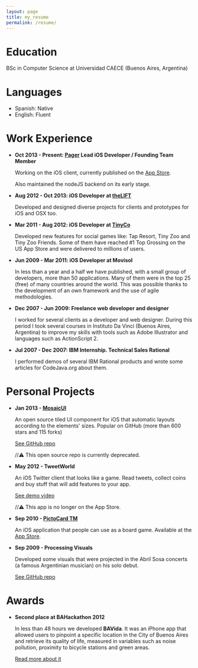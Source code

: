 ```yaml
---
layout: page
title: my_resume
permalink: /resume/
---
```


# Education
BSc in Computer Science at Universidad CAECE (Buenos Aires, Argentina)

# Languages
- Spanish: Native 
- English: Fluent

# Work Experience
- __Oct 2013 - Present: [Pager](http://www.pager.com) Lead iOS Developer / Founding Team Member__

  Working on the iOS client, currently published on the [App Store](https://itunes.apple.com/us/app/pager-personalized-healthcare/id864058356?mt=8).
  
  Also maintained the nodeJS backend on its early stage.

- __Aug 2012 - Oct 2013: iOS Developer at [theLIFT](http://thelift.net)__
  
  Developed and designed diverse projects for clients and prototypes for iOS and OSX too.
  
- __Mar 2011 - Aug 2012: iOS Developer at [TinyCo](http://www.tinyco.com)__

  Developed new features for social games like: Tap Resort, Tiny Zoo and Tiny Zoo Friends. Some of them have reached #1 Top Grossing on the US App Store and were delivered to millions of users.
  
- __Jun 2009 - Mar 2011: iOS Developer at Movisol__
  
  In less than a year and a half we have published, with a small group of developers, more than 50 applications. Many of them were in the top 25 (free) of many countries around the world. This was possible thanks to the development of an own framework and the use of agile methodologies.
  
- __Dec 2007 - Jun 2009: Freelance web developer and designer__

  I worked for several clients as a developer and web designer. During this period I took several courses in Instituto Da Vinci (Buenos Aires, Argentina) to improve my skills with tools such as Adobe Illustrator and languages such as ActionScript 2.
  
- __Jul 2007 - Dec 2007: IBM Internship. Technical Sales Rational__

  I performed demos of several IBM Rational products and wrote some articles for CodeJava.org about them.
  
# Personal Projects
- __Jan 2013 - [MosaicUI](https://github.com/betzerra/MosaicUI)__
  
  An open source tiled UI component for iOS that automatic layouts according to the elements' sizes. Popular on GitHub (more than 600 stars and 115 forks)
  
  [See GitHub repo](https://github.com/betzerra/mosaicUI) 
  
  //⚠️ This open source repo is currently deprecated.

- __May 2012 - TweetWorld__

  An iOS Twitter client that looks like a game. Read tweets, collect coins and buy stuff that will add features to your app.
  
  [See demo video](https://vimeo.com/53598821) 
  
  //⚠️ This app is no longer on the App Store.
  
- __Sep 2010 - [PictoCard TM](http://www.picanalyzer.com)__

  An iOS application that people can use as a board game. Available at the [App Store](https://itunes.apple.com/ar/app/picanalyzer/id721067923?l=en&mt=8).

- __Sep 2009 - Processing Visuals__

  Developed some visuals that were projected in the Abril Sosa concerts (a famous Argentinian musician) on his solo debut.

  [See GitHub repo](https://github.com/betzerra/processing)
  
# Awards
- __Second place at BAHackathon 2012__

  In less than 48 hours we developed __BAVida__. It was an iPhone app that allowed users to pinpoint a specific location in the City of Buenos Aires and retrieve its quality of life, measured in variables such as noise pollution, proximity to bicycle stations and green areas.
  
  [Read more about it](http://blogs.lanacion.com.ar/data/argentina/bahackaton-de-aplicaciones-moviles-y-datos-abiertos/)
